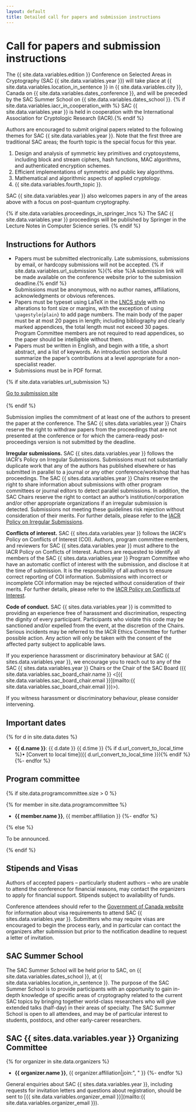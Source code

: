 ```yaml
---
layout: default
title: Detailed call for papers and submission instructions
---
```


# Call for papers and submission instructions

The {{ site.data.variables.edition }} Conference on Selected Areas in Cryptography (SAC {{ site.data.variables.year }}) will take place at {{ site.data.variables.location_in_sentence }} in {{ site.data.variables.city }}, Canada on {{ site.data.variables.dates_conference }}, and will be preceded by the SAC Summer School on {{ site.data.variables.dates_school }}. {% if site.data.variables.iacr_in_cooperation_with %} SAC {{ site.data.variables.year }} is held in cooperation with the International Association for Cryptologic Research (IACR).{% endif %}

Authors are encouraged to submit original papers related to the following themes for SAC {{ site.data.variables.year }}. Note that the first three are traditional SAC areas; the fourth topic is the special focus for this year.

1. Design and analysis of symmetric key primitives and cryptosystems, including block and stream ciphers, hash functions, MAC algorithms, and authenticated encryption schemes.
2. Efficient implementations of symmetric and public key algorithms.
3. Mathematical and algorithmic aspects of applied cryptology.
4. {{ site.data.variables.fourth_topic }}.

SAC {{ site.data.variables.year }} also welcomes papers in any of the areas above with a focus on post-quantum cryptography.

{% if site.data.variables.proceedings_in_springer_lncs %}
The SAC {{ site.data.variables.year }} proceedings will be published by Springer in the Lecture Notes in Computer Science series.
{% endif %}

## Instructions for Authors

- Papers must be submitted electronically.  Late submissions, submissions by email, or hardcopy submissions will not be accepted.  {% if site.data.variables.url_submission %}{% else %}A submission link will be made available on the conference website prior to the submission deadline.{% endif %} 
- Submissions must be anonymous, with no author names, affiliations, acknowledgments or obvious references. 
- Papers must be typeset using LaTeX in the [LNCS style](https://www.springer.com/gp/computer-science/lncs/conference-proceedings-guidelines) with no alterations to font size or margins, with the exception of using `\pagestyle{plain}` to add page numbers. The main body of the paper must be at most 20 pages in length; including bibliography and clearly marked appendices, the total length must not exceed 30 pages. Program Committee members are not required to read appendices, so the paper should be intelligible without them.
- Papers must be written in English, and begin with a title, a short abstract, and a list of keywords. An introduction section should summarize the paper’s contributions at a level appropriate for a non-specialist reader.
- Submissions must be in PDF format.

{% if site.data.variables.url_submission %}
<div class="text-center"><a class="btn btn-primary" href="{{ site.data.variables.url_submission }}">Go to submission site</a></div>
<br>
{% endif %}

Submission implies the commitment of at least one of the authors to present the paper at the conference. The SAC {{ sites.data.variables.year }} Chairs reserve the right to withdraw papers from the proceedings that are not presented at the conference or for which the camera-ready post-proceedings version is not submitted by the deadline.

**Irregular submissions.**
SAC {{ sites.data.variables.year }} follows the IACR's Policy on Irregular Submissions. Submissions must not substantially duplicate work that any of the authors has published elsewhere or has submitted in parallel to a journal or any other conference/workshop that has proceedings. The SAC {{ sites.data.variables.year }} Chairs reserve the right to share information about submissions with other program committees or journal editors to detect parallel submissions. In addition, the SAC Chairs reserve the right to contact an author’s institution/corporation and/or other appropriate organizations if an irregular submission is detected. Submissions not meeting these guidelines risk rejection without consideration of their merits. For further details, please refer to the [IACR Policy on Irregular Submissions](https://www.iacr.org/docs/irregular.pdf).

**Conflicts of interest.**
SAC {{ sites.data.variables.year }} follows the IACR's Policy on Conflicts of Interest (COI). Authors, program committee members, and reviewers for SAC {{ sites.data.variables.year }} must adhere to the IACR Policy on Conflicts of Interest. Authors are requested to identify all members of the SAC {{ sites.data.variables.year }} Program Committee who have an automatic conflict of interest with the submission, and disclose it at the time of submission. It is the responsibility of all authors to ensure correct reporting of COI information. Submissions with incorrect or incomplete COI information may be rejected without consideration of their merits. For further details, please refer to the [IACR Policy on Conflicts of Interest](https://www.iacr.org/docs/conflicts.pdf).

**Code of conduct.**
SAC {{ sites.data.variables.year }} is committed to providing an experience free of harassment and discrimination, respecting the dignity of every participant. Participants who violate this code may be sanctioned and/or expelled from the event, at the discretion of the Chairs. Serious incidents may be referred to the IACR Ethics Committee for further possible action. Any action will only be taken with the consent of the affected party subject to applicable laws.

If you experience harassment or discriminatory behaviour at SAC {{ sites.data.variables.year }}, we encourage you to reach out to any of the SAC {{ sites.data.variables.year }} Chairs or the Chair of the SAC Board ({{ site.data.variables.sac_board_chair.name }} <[{{ site.data.variables.sac_board_chair.email }}](mailto:{{ site.data.variables.sac_board_chair.email }})>).

If you witness harassment or discriminatory behaviour, please consider intervening.

## Important dates

{% for d in site.data.dates %}
- <b>{{ d.name }}</b>: {{ d.date }} {{ d.time }} {% if d.url_convert_to_local_time %}• [Convert to local time]({{ d.url_convert_to_local_time }}){% endif %}
{%- endfor %}

## Program committee

{% if site.data.programcommittee.size > 0 %}

{% for member in site.data.programcommittee %}
- <b>{{ member.name }}</b>, {{ member.affiliation }}
{%- endfor %}

{% else %}

To be announced.

{% endif %}

## Stipends and Visas

Authors of accepted papers – particularly student authors – who are unable to attend the conference for financial reasons, may contact the organizers to apply for financial support. Stipends subject to availability of funds.

Conference attendees should refer to the [Government of Canada website](https://www.canada.ca/en/immigration-refugees-citizenship/services/visit-canada.html) for information about visa requirements to attend SAC {{ sites.data.variables.year }}.  Submitters who may require visas are encouraged to begin the process early, and in particular can contact the organizers after submission but prior to the notification deadline to request a letter of invitation.

## SAC Summer School

The SAC Summer School will be held prior to SAC, on {{ site.data.variables.dates_school }}, at {{ site.data.variables.location_in_sentence }}. The purpose of the SAC Summer School is to provide participants with an opportunity to gain in-depth knowledge of specific areas of cryptography related to the current SAC topics by bringing together world-class researchers who will give extended talks (half-day) in their areas of specialty. The SAC Summer School is open to all attendees, and may be of particular interest to students, postdocs, and other early-career researchers.

## SAC {{ sites.data.variables.year }} Organizing Committee

{% for organizer in site.data.organizers %}
- <b>{{ organizer.name }}</b>, {{ organizer.affiliation|join:", " }}
{%- endfor %}

General enquiries about SAC {{ sites.data.variables.year }}, including requests for invitation letters and questions about registration, should be sent to [{{ site.data.variables.organizer_email }}](mailto:{{ site.data.variables.organizer_email }}).
